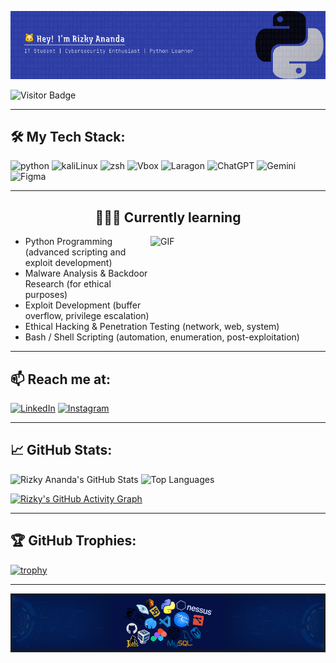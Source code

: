 
![Rizky ananda](img/Figma_basics%20(2).png)

![Visitor Badge](https://komarev.com/ghpvc/?username=rizkyannd&style=for-the-badge)

---
## 🛠️ My Tech Stack:
![python](https://img.shields.io/badge/Python-FFD43B?style=for-the-badge&logo=python&logoColor=blue) ![kaliLinux](https://img.shields.io/badge/Kali_Linux-557C94?style=for-the-badge&logo=kali-linux&logoColor=white) ![zsh](https://img.shields.io/badge/Zsh-F15A24?style=for-the-badge&logo=Zsh&logoColor=white) ![Vbox](https://img.shields.io/badge/VirtualBox-21416b?style=for-the-badge&logo=VirtualBox&logoColor=white) ![Laragon](https://img.shields.io/badge/Laragon-0E83CD?style=for-the-badge&logo=Laragon&logoColor=white) ![ChatGPT](https://img.shields.io/badge/ChatGPT-74aa9c?style=for-the-badge&logo=openai&logoColor=white) ![Gemini](https://img.shields.io/badge/Google%20Gemini-8E75B2?style=for-the-badge&logo=googlegemini&logoColor=white) ![Figma](https://img.shields.io/badge/Figma-F24E1E?style=for-the-badge&logo=figma&logoColor=white)




---
<h2 align="center">🧑🏻‍💻 Currently learning</h2>

<img align="right" height="120" width="280" alt="GIF" src="https://gifdb.com/images/high/animaniacs-system-engineer-7gkf7qabxm62lj47.webp"/>


- Python Programming (advanced scripting and exploit development)
- Malware Analysis & Backdoor Research (for ethical purposes)
- Exploit Development (buffer overflow, privilege escalation)
- Ethical Hacking & Penetration Testing (network, web, system)
- Bash / Shell Scripting (automation, enumeration, post-exploitation)



---
## 📫 Reach me at:
[![LinkedIn](https://img.shields.io/badge/LinkedIn-0077B5?style=for-the-badge&logo=linkedin&logoColor=white)](https://www.linkedin.com/in/rizky-ananda-b1bb07342/) [![Instagram](https://img.shields.io/badge/Instagram-E4405F?style=for-the-badge&logo=instagram&logoColor=white)](https://www.instagram.com/kyrizky.a/)

---
## 📈 GitHub Stats:

![Rizky Ananda's GitHub Stats](https://github-readme-stats.vercel.app/api?username=rizkyannd&show_icons=true&bg_color=000000&title_color=00bfff&text_color=ffffff&icon_color=00bfff) ![Top Languages](https://github-readme-stats.vercel.app/api/top-langs/?username=rizkyannd&layout=compact&bg_color=000000&title_color=00bfff&text_color=ffffff)


[![Rizky's GitHub Activity Graph](https://github-readme-activity-graph.vercel.app/graph?username=rizkyannd&bg_color=000000&color=00bfff&line=00bfff&point=00bfff&area=true&hide_border=true)](https://github.com/Ashutosh00710/github-readme-activity-graph)


---
## 🏆 GitHub Trophies:
[![trophy](https://github-profile-trophy.vercel.app/?username=rizkyannd&theme=radical)](https://github.com/ryo-ma/github-profile-trophy)


---
![Logo Tools](img/Untitled%20(2).png)